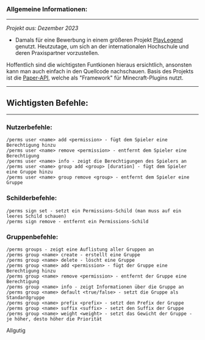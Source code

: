 ### Allgemeine Informationen:

---

*Projekt aus: Dezember 2023* 
- Damals für eine Bewerbung in einem größeren Projekt [PlayLegend](https://playlegend.net/) genutzt. Heutzutage, um sich an der internationalen Hochschule und deren Praxispartner vorzustellen.

Hoffentlich sind die wichtigsten Funtkionen hieraus ersichtlich, ansonsten kann man auch einfach in den Quellcode nachschauen. 
Basis des Projekts ist die [Paper-API](https://docs.papermc.io/paper/dev), welche als "Framework" für Minecraft-Plugins nutzt.



---

## Wichtigsten Befehle:

---

### Nutzerbefehle:

```
/perms user <name> add <permission> - fügt dem Spieler eine Berechtigung hinzu
/perms user <name> remove <permission> - entfernt dem Spieler eine Berechtigung
/perms user <name> info - zeigt die Berechtigungen des Spielers an
/perms user <name> group add <group> [duration] - fügt dem Spieler eine Gruppe hinzu
/perms user <name> group remove <group> - entfernt dem Spieler eine Gruppe
```

### Schilderbefehle:
```
/perms sign set - setzt ein Permissions-Schild (man muss auf ein leeres Schild schauen)
/perms sign remove - entfernt ein Permissions-Schild
```

### Gruppenbefehle:

```
/perms groups - zeigt eine Auflistung aller Gruppen an
/perms group <name> create - erstellt eine Gruppe 
/perms group <name> delete - löscht eine Gruppe
/perms group <name> add <permission> - fügt der Gruppe eine Berechtigung hinzu
/perms group <name> remove <permission> - entfernt der Gruppe eine Berechtigung
/perms group <name> info - zeigt Informationen über die Gruppe an
/perms group <name> default <true/false> - setzt die Gruppe als Standardgruppe
/perms group <name> prefix <prefix> - setzt den Prefix der Gruppe
/perms group <name> suffix <suffix> - setzt den Suffix der Gruppe
/perms group <name> weight <weight> - setzt das Gewicht der Gruppe - je höher, desto höher die Priorität
```

Allgutig

